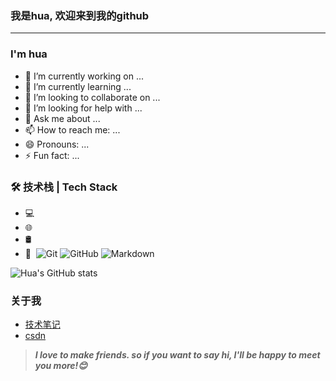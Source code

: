 ### 我是hua, 欢迎来到我的github
---

### I'm hua
- 🔭 I’m currently working on ...
- 🌱 I’m currently learning ...
- 👯 I’m looking to collaborate on ...
- 🤔 I’m looking for help with ...
- 💬 Ask me about ...
- 📫 How to reach me: ...
- 😄 Pronouns: ...
- ⚡ Fun fact: ...
### 🛠 技术栈 | Tech Stack

- 💻 &#160; 
- 🌐 &#160; 
- 🛢 &#160; 
- 🔧 &#160;![Git](https://img.shields.io/badge/-Git-333333?style=flat&logo=git)
![GitHub](https://img.shields.io/badge/-GitHub-333333?style=flat&logo=github)
![Markdown](https://img.shields.io/badge/-Markdown-333333?style=flat&logo=markdown)

![Hua's GitHub stats](https://github-readme-stats.vercel.app/api?username=djianhua&show_icons=true&theme=radical)

### 关于我
- [技术笔记](https://djianhua.top/)
- [csdn](https://blog.csdn.net/qq_59957669?type=blog)

> ***I love to make friends. so if you want to say hi, I'll be happy to meet you more!😊***
<!--
**djianhua/djianhua** is a ✨ _special_ ✨ repository because its `README.md` (this file) appears on your GitHub profile.

Here are some ideas to get you started:

- 🔭 I’m currently working on ...
- 🌱 I’m currently learning ...
- 👯 I’m looking to collaborate on ...
- 🤔 I’m looking for help with ...
- 💬 Ask me about ...
- 📫 How to reach me: ...
- 😄 Pronouns: ...
- ⚡ Fun fact: ...
-->
